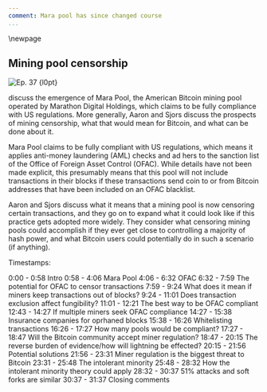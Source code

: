 ```yaml
---
comment: Mara pool has since changed course
...
```

\newpage
## Mining pool censorship


![Ep. 37 {l0pt}](qr/37.png)

discuss the emergence of Mara Pool, the American Bitcoin mining pool operated by Marathon Digital Holdings, which claims to be fully compliance with US regulations. More generally, Aaron and Sjors discuss the prospects of mining censorship, what that would mean for Bitcoin, and what can be done about it.

Mara Pool claims to be fully compliant with US regulations, which means it applies anti-money laundering (AML) checks and ad hers to the sanction list of the Office of Foreign Asset Control (OFAC). While details have not been made explicit, this presumably means that this pool will not include transactions in their blocks if these transactions send coin to or from Bitcoin addresses that have been included on an OFAC blacklist.

Aaron and Sjors discuss what it means that a mining pool is now censoring certain transactions, and they go on to expand what it could look like if this practice gets adopted more widely. They consider what censoring mining pools could accomplish if they ever get close to controlling a majority of hash power, and what Bitcoin users could potentially do in such a scenario (if anything).

Timestamps:

0:00 - 0:58 Intro
0:58 - 4:06 Mara Pool
4:06 - 6:32 OFAC
6:32 - 7:59 The potential for OFAC to censor transactions
7:59 - 9:24 What does it mean if miners keep transactions out of blocks?
9:24 - 11:01 Does transaction exclusion affect fungibility?
11:01 - 12:21 The best way to be OFAC compliant
12:43 - 14:27 If multiple miners seek OFAC compliance
14:27 - 15:38 Insurance companies for oprhaned blocks
15:38 - 16:26 Whitelisting transactions
16:26 - 17:27 How many pools would be compliant?
17:27 - 18:47 Will the Bitcoin community accept miner regulation?
18:47 - 20:15 The reverse burden of evidence/how will lightning be effected?
20:15 - 21:56 Potential solutions
21:56 - 23:31 Miner regulation is the biggest threat to Bitcoin
23:31 - 25:48 The intolerant minority
25:48 - 28:32 How the intolerant minority theory could apply
28:32 - 30:37 51% attacks and soft forks are similar
30:37 - 31:37 Closing comments
